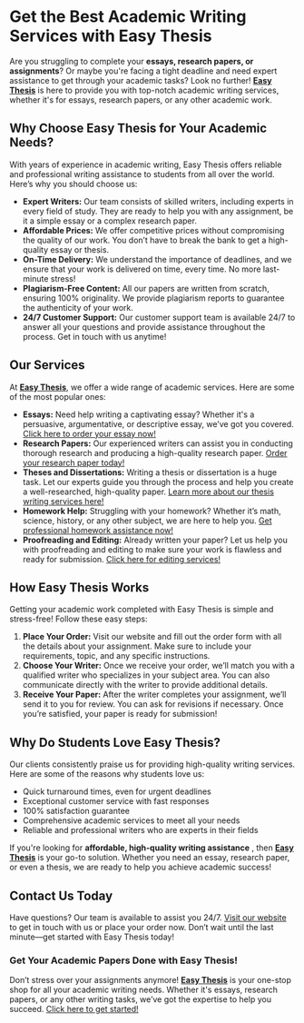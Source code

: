 # Get the Best Academic Writing Services with Easy Thesis

Are you struggling to complete your **essays, research papers, or assignments**? Or maybe you're facing a tight deadline and need expert assistance to get through your academic tasks? Look no further! **[Easy Thesis](https://tinyurl.com/topessay?keyword=easy+thesis)** is here to provide you with top-notch academic writing services, whether it's for essays, research papers, or any other academic work.

## Why Choose Easy Thesis for Your Academic Needs?

With years of experience in academic writing, Easy Thesis offers reliable and professional writing assistance to students from all over the world. Here’s why you should choose us:

- **Expert Writers:** Our team consists of skilled writers, including experts in every field of study. They are ready to help you with any assignment, be it a simple essay or a complex research paper.
- **Affordable Prices:** We offer competitive prices without compromising the quality of our work. You don’t have to break the bank to get a high-quality essay or thesis.
- **On-Time Delivery:** We understand the importance of deadlines, and we ensure that your work is delivered on time, every time. No more last-minute stress!
- **Plagiarism-Free Content:** All our papers are written from scratch, ensuring 100% originality. We provide plagiarism reports to guarantee the authenticity of your work.
- **24/7 Customer Support:** Our customer support team is available 24/7 to answer all your questions and provide assistance throughout the process. Get in touch with us anytime!

## Our Services

At **[Easy Thesis](https://tinyurl.com/topessay?keyword=easy+thesis)**, we offer a wide range of academic services. Here are some of the most popular ones:

- **Essays:** Need help writing a captivating essay? Whether it's a persuasive, argumentative, or descriptive essay, we’ve got you covered. [Click here to order your essay now!](https://tinyurl.com/topessay?keyword=easy+thesis)
- **Research Papers:** Our experienced writers can assist you in conducting thorough research and producing a high-quality research paper. [Order your research paper today!](https://tinyurl.com/topessay?keyword=easy+thesis)
- **Theses and Dissertations:** Writing a thesis or dissertation is a huge task. Let our experts guide you through the process and help you create a well-researched, high-quality paper. [Learn more about our thesis writing services here!](https://tinyurl.com/topessay?keyword=easy+thesis)
- **Homework Help:** Struggling with your homework? Whether it’s math, science, history, or any other subject, we are here to help you. [Get professional homework assistance now!](https://tinyurl.com/topessay?keyword=easy+thesis)
- **Proofreading and Editing:** Already written your paper? Let us help you with proofreading and editing to make sure your work is flawless and ready for submission. [Click here for editing services!](https://tinyurl.com/topessay?keyword=easy+thesis)

## How Easy Thesis Works

Getting your academic work completed with Easy Thesis is simple and stress-free! Follow these easy steps:

1. **Place Your Order:** Visit our website and fill out the order form with all the details about your assignment. Make sure to include your requirements, topic, and any specific instructions.
2. **Choose Your Writer:** Once we receive your order, we’ll match you with a qualified writer who specializes in your subject area. You can also communicate directly with the writer to provide additional details.
3. **Receive Your Paper:** After the writer completes your assignment, we’ll send it to you for review. You can ask for revisions if necessary. Once you’re satisfied, your paper is ready for submission!

## Why Do Students Love Easy Thesis?

Our clients consistently praise us for providing high-quality writing services. Here are some of the reasons why students love us:

- Quick turnaround times, even for urgent deadlines
- Exceptional customer service with fast responses
- 100% satisfaction guarantee
- Comprehensive academic services to meet all your needs
- Reliable and professional writers who are experts in their fields

If you're looking for **affordable, high-quality writing assistance** , then **[Easy Thesis](https://tinyurl.com/topessay?keyword=easy+thesis)** is your go-to solution. Whether you need an essay, research paper, or even a thesis, we are ready to help you achieve academic success!

## Contact Us Today

Have questions? Our team is available to assist you 24/7. [Visit our website](https://tinyurl.com/topessay?keyword=easy+thesis) to get in touch with us or place your order now. Don’t wait until the last minute—get started with Easy Thesis today!

### Get Your Academic Papers Done with Easy Thesis!

Don’t stress over your assignments anymore! **[Easy Thesis](https://tinyurl.com/topessay?keyword=easy+thesis)** is your one-stop shop for all your academic writing needs. Whether it's essays, research papers, or any other writing tasks, we’ve got the expertise to help you succeed. [Click here to get started!](https://tinyurl.com/topessay?keyword=easy+thesis)
